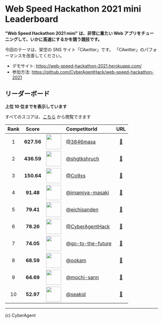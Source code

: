 # Web Speed Hackathon 2021 mini Leaderboard

**"Web Speed Hackathon 2021 mini" は、非常に重たい Web アプリをチューニングして、いかに高速にするかを競う競技です。**

今回のテーマは、架空の SNS サイト「CAwitter」です。
「CAwitter」のパフォーマンスを改善してください。

- デモサイト: https://web-speed-hackathon-2021.herokuapp.com/
- 参加方法: https://github.com/CyberAgentHack/web-speed-hackathon-2021

## リーダーボード

**上位 10 位までを表示しています**

すべてのスコアは、[こちら](./score.csv) から閲覧できます

<!-- leaderboard:start -->

|Rank|Score||CompetitorId|URL|
|:--:|:--:|:--:|:--|:--:|
|1|**627.56**|<img alt="" width="50" height="50" src="https://github.com/3846masa.png?size=100"/>|[@3846masa](https://github.com/3846masa)|[:link:](https://sandbox-wsh-2021.an.r.appspot.com/)|
|2|**436.59**|<img alt="" width="50" height="50" src="https://github.com/shgtkshruch.png?size=100"/>|[@shgtkshruch](https://github.com/shgtkshruch)|[:link:](https://ca-web-speed-hackathon-2021.herokuapp.com/)|
|3|**150.64**|<img alt="" width="50" height="50" src="https://github.com/Co9xs.png?size=100"/>|[@Co9xs](https://github.com/Co9xs)|[:link:](https://web-speed-hackathon-2021-co9xs.herokuapp.com/)|
|4|**91.48**|<img alt="" width="50" height="50" src="https://github.com/imamiya-masaki.png?size=100"/>|[@imamiya-masaki](https://github.com/imamiya-masaki)|[:link:](https://web-speed-hackathon-2021-anpan.herokuapp.com/)|
|5|**79.41**|<img alt="" width="50" height="50" src="https://github.com/eichisanden.png?size=100"/>|[@eichisanden](https://github.com/eichisanden)|[:link:](https://powerful-chamber-16064.herokuapp.com/)|
|6|**78.26**|<img alt="" width="50" height="50" src="https://github.com/CyberAgentHack.png?size=100"/>|[@CyberAgentHack](https://github.com/CyberAgentHack)|[:link:](https://web-speed-hackathon-2021.herokuapp.com/)|
|7|**74.05**|<img alt="" width="50" height="50" src="https://github.com/go-to-the-future.png?size=100"/>|[@go-to-the-future](https://github.com/go-to-the-future)|[:link:](https://web-speed-hackathon-2021-kr.herokuapp.com/)|
|8|**68.59**|<img alt="" width="50" height="50" src="https://github.com/ookam.png?size=100"/>|[@ookam](https://github.com/ookam)|[:link:](https://speed-2021.mx1.net/)|
|9|**64.69**|<img alt="" width="50" height="50" src="https://github.com/mochi-sann.png?size=100"/>|[@mochi-sann](https://github.com/mochi-sann)|[:link:](https://cb-speedapp.herokuapp.com/)|
|10|**52.97**|<img alt="" width="50" height="50" src="https://github.com/seakid.png?size=100"/>|[@seakid](https://github.com/seakid)|[:link:](https://wsh-2021-seakid.herokuapp.com/)|

<!-- leaderboard:end -->

---

(c) CyberAgent
